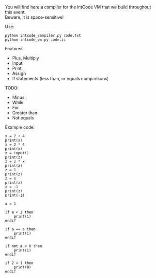 You will find here a compiler for the IntCode VM that we build throughout this event.  
Beware, it is space-sensitive!

Use:
```
python intcode_compiler.py code.txt
python intcode_vm.py code.ic
```

Features:
* Plus, Multiply
* Input
* Print
* Assign
* If statements (less than, or equals comparisons)

TODO:
* Minus
* While
* For
* Greater than
* Not equals

Example code:
```
x = 2 + 4
print(x)
x = 2 * 4
print(x)
z = input()
print(z)
z = z * x
print(z)
z = 1
print(z)
z = x
print(z)
z = -1
print(z)
print(-1)

a = 1

if a < 2 then
    print(1)
endif

if a == a then
    print(1)
endif

if not a < 0 then
    print(1)
endif

if 2 < 1 then
    print(0)
endif
```
